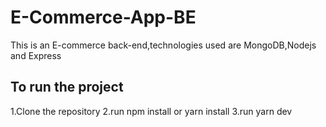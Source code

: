 # E-Commerce-App-BE
This is an E-commerce back-end,technologies used are MongoDB,Nodejs and Express

## To run the project
1.Clone the repository
2.run npm install or yarn install
3.run yarn dev